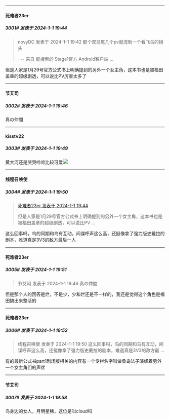 
*****

####  死难者23er  
##### 3001#       发表于 2024-1-1 19:44

<blockquote>novyDC 发表于 2024-1-1 19:42
那个双马尾几个pv就混到一个看飞鸟的镜头

  -- 来自 能搜索的 Stage1官方 Android客户端 ...</blockquote>
但是人家是1月29号官方公式书上明确提到的另外一个女主角，这本书也是被福田盖章的超级剧透，可以说比PV厉害太多了

*****

####  节艾司  
##### 3002#       发表于 2024-1-1 19:46

真の仲間

*****

####  kisstv22  
##### 3003#       发表于 2024-1-1 19:49

黄大河还是哭哭啼啼比较可爱<img src="https://static.saraba1st.com/image/smiley/face2017/066.png" referrerpolicy="no-referrer">

*****

####  线程召唤使  
##### 3004#       发表于 2024-1-1 19:50

<blockquote><a href="httphttps://bbs.saraba1st.com/2b/forum.php?mod=redirect&amp;goto=findpost&amp;pid=63504651&amp;ptid=2098125" target="_blank">死难者23er 发表于 2024-1-1 19:44</a>

但是人家是1月29号官方公式书上明确提到的另外一个女主角，这本书也是被福田盖章的超级剧透，可以说比PV ...</blockquote>
这么回事吗，鸟的同期和鸟有互动，间谍呼声这么高，还挺像拿了强力版史戴拉的剧本，难道真是3V3的敌方最后一人

*****

####  死难者23er  
##### 3005#       发表于 2024-1-1 19:51

<blockquote>节艾司 发表于 2024-1-1 19:46
真の仲間</blockquote>
但是那个人的回答是烂，不是少，少和烂还是不一样的，我还是觉得这个角色是福田搞出来整活的


*****

####  死难者23er  
##### 3006#       发表于 2024-1-1 19:52

<blockquote>线程召唤使 发表于 2024-1-1 19:50
这么回事吗，鸟的同期和鸟有互动，间谍呼声这么高，还挺像拿了强力版史戴拉的剧本，难道真是3V3的敌方最 ...</blockquote>
有的最新公式书part1剧场版相关的内容有一个专栏名字叫做桑岛法子演绎着另外一个女主角们的声优

*****

####  节艾司  
##### 3007#       发表于 2024-1-1 19:58

鸟身边的女人，月明星稀，这位是叫cloud吗

